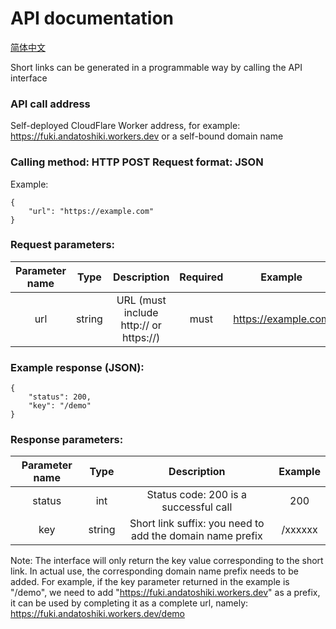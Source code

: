 # API documentation

[简体中文](API_zh-hans.md)

Short links can be generated in a programmable way by calling the API interface

### API call address

Self-deployed CloudFlare Worker address, for example: https://fuki.andatoshiki.workers.dev or a self-bound domain name

### Calling method: HTTP POST Request format: JSON

Example:

```
{
	"url": "https://example.com"
}
```

### Request parameters:

| Parameter name |  Type  |              Description               | Required |       Example       |
| :------------: | :----: | :------------------------------------: | :------: | :-----------------: |
|      url       | string | URL (must include http:// or https://) |   must   | https://example.com |

### Example response (JSON):

```
{
    "status": 200,
    "key": "/demo"
}
```

### Response parameters:

| Parameter name |  Type  |                        Description                        | Example |
| :------------: | :----: | :-------------------------------------------------------: | :-----: |
|     status     |  int   |           Status code: 200 is a successful call           |   200   |
|      key       | string | Short link suffix: you need to add the domain name prefix | /xxxxxx |

Note: The interface will only return the key value corresponding to the short link. In actual use, the corresponding domain name prefix needs to be added. For example, if the key parameter returned in the example is "/demo", we need to add "https://fuki.andatoshiki.workers.dev" as a prefix, it can be used by completing it as a complete url, namely: https://fuki.andatoshiki.workers.dev/demo
